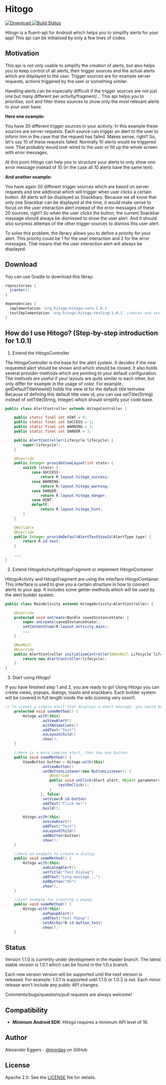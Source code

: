 Hitogo
=====
[![Download](https://api.bintray.com/packages/mordag/android/hitogo-core/images/download.svg) ](https://bintray.com/mordag/android/hitogo-core/_latestVersion)
[![Build Status](https://travis-ci.org/Mordag/hitogo.svg?branch=master)](https://travis-ci.org/Mordag/hitogo)

Hitogo is a fluent-api for Android which helps you to simplify alerts for your app! This api can be initialised by only a few lines of codes.

Motivation
--------
This api is not only usable to simplify the creation of alerts, but also helps you to keep control of all alerts, their trigger sources and the actual alerts which are displayed to the user. Trigger sources are for example server requests, actions triggered by the user or something similar.

Handling alerts can be especially difficult if the trigger sources are not just one but many different per activity/fragment/... This api helps you to prioritise, sort and filter these sources to show only the most relevant alerts to your user base. 

**Here one example:**

You have 20 different trigger sources in your acitivty. In this example these sources are server requests. Each source can trigger an alert to the user to inform him in the case that the request has failed. Makes sense, right? So, let's say 10 of these requests failed. Normally 10 alerts would be triggered now. That probably would look wired to the user or fill up the whole screen with error messages.

At this point Hitogo can help you to structure your alerts to only show one error message instead of 10 (in the case all 10 alerts have the same text).

**And another example:**

You have again 20 different trigger sources which are based on server requests and one addtional which will trigger when user clicks a certain button. All alerts will be displayed as Snackbars. Because we all know that only one Snackbar can be displayed at the time, it would make sense to focus on the user interaction alert instead of the error messages of these 20 sources, right? So when the user clicks the button, the current Snackbar message should always be dismissed to show the user alert. And it should also surpress attemps of the other trigger sources to dismiss this user alert.

To solve this problem, the library allows you to define a priority for your alert. This priority could be 1 for the user interaction and 2 for the error messages. That means that the user interaction alert will always be displayed.

Download
--------
You can use Gradle to download this libray:

```gradle
repositories {
  jcenter()
}

dependencies {
  implementation 'org.hitogo:hitogo-core:1.0.1'
  testImplementation 'org.hitogo:hitogo-testing:1.0.1' //mocks and testing tools
}
```

How do I use Hitogo? (Step-by-step introduction for 1.0.1)
-------------------

1. Extend the HitogoController

The HitogoController is the base for the alert system. It decides if the new requested alert should be shown and which should be closed. It also holds several provider-methods which are pointing to your default configuration. The methods are useful if your layouts are quite similar to each other, but only differ for example in the usage of color. For example: getDefaultTitleViewId() holds the view id for the default title textview. Because of defining this default title view id, you can use setTitle(String) instead of setTitle(String, Integer) which should simplify your code base.

```java
public class AlertController extends HitogoController {

    public static final int HINT = 0;
    public static final int SUCCESS = 1;
    public static final int WARNING = 2;
    public static final int DANGER = 3;

    public AlertController(Lifecycle lifecycle) {
        super(lifecycle);
    }

    @Override
    public Integer provideViewLayout(int state) {
        switch (state) {
            case SUCCESS:
                return R.layout.hitogo_success;
            case WARNING:
                return R.layout.hitogo_warning;
            case DANGER:
                return R.layout.hitogo_danger;
            case HINT:
            default:
                return R.layout.hitogo_hint;
        }
    }

    @Nullable
    @Override
    public Integer provideDefaultAlertTextViewId(AlertType type) {
        return R.id.text;
    }
    
    ...
}
```

2. Extend HitogoActivity/HitogoFragment or implement HitogoContainer

HitogoActivity and HitogoFragment are using the interface HitogoContainer. This interface is used to give you a certain structure in how to connect alerts to your app. It includes some getter-methods which will be used by the alert builder system.

```java
public class MainActivity extends HitogoActivity<AlertController> {

    @Override
    protected void onCreate(Bundle savedInstanceState) {
        super.onCreate(savedInstanceState);
        setContentView(R.layout.activity_main);
        ...
    }

    @NonNull
    @Override
    public AlertController initialiseController(@NonNull Lifecycle lifecycle) {
        return new AlertController(lifecycle);
    }
}
```

3. Start using Hitogo!

If you have finished step 1 and 2, you are ready to go! Using Hitogo you can create views, popups, dialogs, toasts and snackbars. Each builder system will be covered in full length inside the wiki (coming very soon!).

```java
// To create a simple alert that displays a short message, you could do that:
    protected void someMethod() {
        Hitogo.with(this)
                .asViewAlert()
                .withAnimations()
                .addText("Test")
                .asLayoutChild()
                .show();
    }

    //Here is a more complex alert, that has one button:
    public void someMethod() {
        ViewButton button = Hitogo.with(this)
                .asViewButton()
                .setButtonListener(new ButtonListener() {
                    @Override
                    public void onClick(Alert alert, Object parameter) {
                        testOnClick();
                    }
                }, false)
                .setView(R.id.button)
                .addText("Click me!")
                .build();

        Hitogo.with(this)
                .asViewAlert()
                .addText("Test")
                .asLayoutChild()
                .addButton(button)
                .show();
    }

    //Here an example to create a dialog:
    public void someMethod() {
        Hitogo.with(this)
                .asDialogAlert()
                .setTitle("Test Dialog")
                .addText("Long message...")
                .addButton("Ok")
                .show();
    }

    //Last example for creating a popup:
    public void someMethod() {
        Hitogo.with(this)
                .asPopupAlert()
                .addText("Test Popup")
                .setAnchor(R.id.button_test)
                .show();
    }
```

Status
------
Version 1.1.0 is currently under development in the master branch. The latest stable version is 1.0.1 which can be found in the 1.0.x branch.

Each new version version will be supported until the next version is released. For example: 1.0.1 is supported until 1.1.0 or 1.0.2 is out. Each minor release won't include any public API changes.

Comments/bugs/questions/pull requests are always welcome!

Compatibility
-------------

 * **Minimum Android SDK**: Hitogo requires a minimum API level of 16.

Author
------
Alexander Eggers - [@mordag][2] on GitHub

License
-------
Apache 2.0. See the [LICENSE][1] file for details.


[1]: https://github.com/Mordag/hitogo/blob/master/LICENSE
[2]: https://github.com/Mordag
